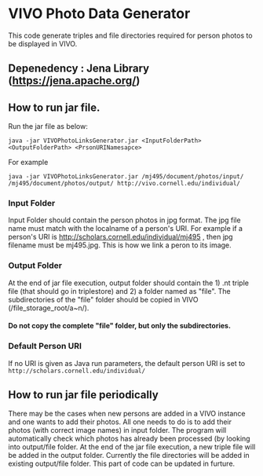 # VIVO Photo Data Generator
This code generate triples and file directories required for person photos to be displayed in VIVO.

## Depenedency : Jena Library (https://jena.apache.org/)

## How to run jar file.

Run the jar file as below:
```
java -jar VIVOPhotoLinksGenerator.jar <InputFolderPath> <OutputFolderPath> <PrsonURINamesapce>
```
For example

```
java -jar VIVOPhotoLinksGenerator.jar /mj495/document/photos/input/ /mj495/document/photos/output/ http://vivo.cornell.edu/individual/
```
### Input Folder
Input Folder should contain the person photos in jpg format. The jpg file name must match with the localname of a person's URI. For example if a person's URI is http://scholars.cornell.edu/individual/mj495 , then jpg filename must be mj495.jpg. This is how we link a peron to its image.

### Output Folder
At the end of jar file execution, output folder should contain the 1) .nt triple file (that should go in triplestore) and 2) a folder named as "file". The subdirectories of the "file" folder should be copied in VIVO (/file_storage_root/a~n/). 
#### Do not copy the complete "file" folder, but only the subdirectories.

### Default Person URI
If no URI is given as Java run parameters, the default person URI is set to ``` http://scholars.cornell.edu/individual/ ```


## How to run jar file periodically

There may be the cases when new persons are added in a VIVO instance and one wants to add their photos. All one needs to do is to add their photos (with correct image names) in input folder. The program will automatically check which photos has already been processed (by looking into output/file folder. At the end of the jar file execution, a new triple file will be added in the output folder.
Currently the file directories will be added in existing output/file folder. This part of code can be updated in furture.
